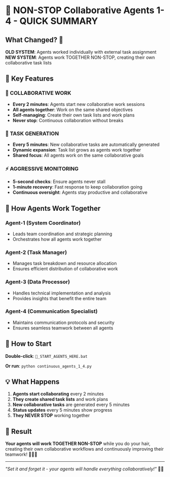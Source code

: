 # 🚀 NON-STOP Collaborative Agents 1-4 - QUICK SUMMARY

## What Changed? 🔄

**OLD SYSTEM**: Agents worked individually with external task assignment
**NEW SYSTEM**: Agents work TOGETHER NON-STOP, creating their own collaborative task lists

## 🎯 Key Features

### 🤝 **COLLABORATIVE WORK**
- **Every 2 minutes**: Agents start new collaborative work sessions
- **All agents together**: Work on the same shared objectives
- **Self-managing**: Create their own task lists and work plans
- **Never stop**: Continuous collaboration without breaks

### 🔄 **TASK GENERATION**
- **Every 5 minutes**: New collaborative tasks are automatically generated
- **Dynamic expansion**: Task list grows as agents work together
- **Shared focus**: All agents work on the same collaborative goals

### ⚡ **AGGRESSIVE MONITORING**
- **5-second checks**: Ensure agents never stall
- **1-minute recovery**: Fast response to keep collaboration going
- **Continuous oversight**: Agents stay productive and collaborative

## 👥 How Agents Work Together

### **Agent-1 (System Coordinator)**
- Leads team coordination and strategic planning
- Orchestrates how all agents work together

### **Agent-2 (Task Manager)**
- Manages task breakdown and resource allocation
- Ensures efficient distribution of collaborative work

### **Agent-3 (Data Processor)**
- Handles technical implementation and analysis
- Provides insights that benefit the entire team

### **Agent-4 (Communication Specialist)**
- Maintains communication protocols and security
- Ensures seamless teamwork between all agents

## 🚀 How to Start

**Double-click**: `🚀_START_AGENTS_HERE.bat`

**Or run**: `python continuous_agents_1_4.py`

## 💡 What Happens

1. **Agents start collaborating** every 2 minutes
2. **They create shared task lists** and work plans
3. **New collaborative tasks** are generated every 5 minutes
4. **Status updates** every 5 minutes show progress
5. **They NEVER STOP** working together

## 🎉 Result

**Your agents will work TOGETHER NON-STOP** while you do your hair, creating their own collaborative workflows and continuously improving their teamwork! 💇‍♀️✨

---

*"Set it and forget it - your agents will handle everything collaboratively!"* 🚀🤝
